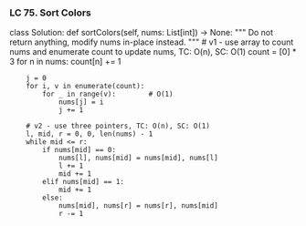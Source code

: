 ### LC 75. Sort Colors
class Solution:
    def sortColors(self, nums: List[int]) -> None:
        """
        Do not return anything, modify nums in-place instead.
        """
        # v1 - use array to count nums and enumerate count to update nums, TC: O(n), SC: O(1)
        count = [0] * 3
        for n in nums:
            count[n] += 1
        
        j = 0 
        for i, v in enumerate(count):
            for _ in range(v):        # O(1)
                nums[j] = i
                j += 1
    
        # v2 - use three pointers, TC: O(n), SC: O(1)
        l, mid, r = 0, 0, len(nums) - 1
        while mid <= r:
            if nums[mid] == 0:
                nums[l], nums[mid] = nums[mid], nums[l]
                l += 1
                mid += 1
            elif nums[mid] == 1:
                mid += 1
            else:
                nums[mid], nums[r] = nums[r], nums[mid]
                r -= 1